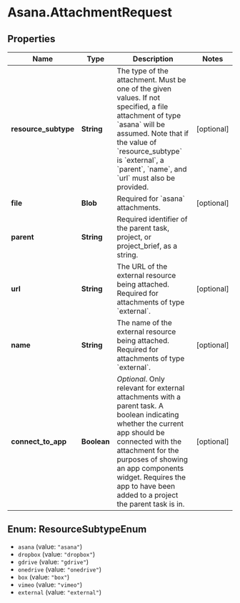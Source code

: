 # Asana.AttachmentRequest

## Properties
Name | Type | Description | Notes
------------ | ------------- | ------------- | -------------
**resource_subtype** | **String** | The type of the attachment. Must be one of the given values. If not specified, a file attachment of type &#x60;asana&#x60; will be assumed. Note that if the value of &#x60;resource_subtype&#x60; is &#x60;external&#x60;, a &#x60;parent&#x60;, &#x60;name&#x60;, and &#x60;url&#x60; must also be provided.  | [optional] 
**file** | **Blob** | Required for &#x60;asana&#x60; attachments.  | [optional] 
**parent** | **String** | Required identifier of the parent task, project, or project_brief, as a string.  | 
**url** | **String** | The URL of the external resource being attached. Required for attachments of type &#x60;external&#x60;.  | [optional] 
**name** | **String** | The name of the external resource being attached. Required for attachments of type &#x60;external&#x60;.  | [optional] 
**connect_to_app** | **Boolean** | *Optional*. Only relevant for external attachments with a parent task. A boolean indicating whether the current app should be connected with the attachment for the purposes of showing an app components widget. Requires the app to have been added to a project the parent task is in.  | [optional] 

<a name="ResourceSubtypeEnum"></a>
## Enum: ResourceSubtypeEnum

* `asana` (value: `"asana"`)
* `dropbox` (value: `"dropbox"`)
* `gdrive` (value: `"gdrive"`)
* `onedrive` (value: `"onedrive"`)
* `box` (value: `"box"`)
* `vimeo` (value: `"vimeo"`)
* `external` (value: `"external"`)

